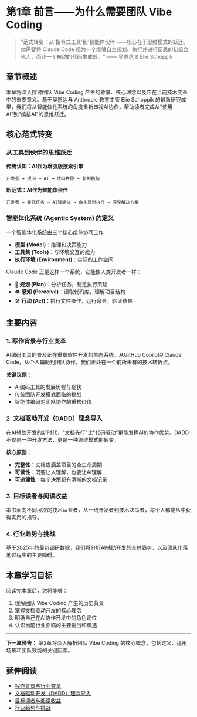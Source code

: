 # 第1章 前言——为什么需要团队 Vibe Coding

> "范式转变：从'指令式工具'到'智能体伙伴'——核心在于思维模式的跃迁。你需要将 Claude Code 视为一个能够自主规划、执行并进行反思的初级合伙人，而非一个被动的代码生成器。" —— 吴恩达 & Elie Schoppik

## 章节概述

本章将深入探讨团队 Vibe Coding 产生的背景、核心理念以及它在当前技术变革中的重要意义。基于吴恩达与 Anthropic 教育主管 Elie Schoppik 的最新研究成果，我们将从智能体化系统的角度重新审视AI协作，帮助读者完成从"使用AI"到"编排AI"的思维跃迁。

## 核心范式转变

### 从工具到伙伴的思维跃迁

**传统认知：AI作为增强版搜索引擎**
```
开发者 → 提问 → AI → 代码片段 → 复制粘贴
```

**新范式：AI作为智能体伙伴**
```
开发者 → 委托任务 → AI智能体 → 自主规划执行 → 完整解决方案
```

### 智能体化系统 (Agentic System) 的定义

一个智能体化系统由三个核心组件协同工作：
- **模型 (Model)**：推理和决策能力
- **工具集 (Tools)**：与环境交互的能力
- **执行环境 (Environment)**：实际的工作空间

Claude Code 正是这样一个系统，它能像人类开发者一样：
- 🧠 **规划 (Plan)**：分析任务，制定执行策略
- 👁️ **感知 (Perceive)**：读取代码库，理解项目结构
- 🛠️ **行动 (Act)**：执行文件操作，运行命令，验证结果

## 主要内容

### 1. 写作背景与行业变革

AI编码工具的普及正在重塑软件开发的生态系统。从GitHub Copilot到Claude Code，从个人辅助到团队协作，我们正处在一个前所未有的技术转折点。

**关键议题：**
- AI编码工具的发展历程与现状
- 传统团队开发模式面临的挑战
- 智能体编码对团队协作的重构价值

### 2. 文档驱动开发（DADD）理念导入

在AI辅助开发的新时代，"文档先行"比"代码驱动"更能发挥AI的协作优势。DADD不仅是一种开发方法，更是一种思维模式的转变。

**核心原则：**
- **完整性**：文档应涵盖项目的全生命周期
- **可读性**：既要让人理解，也要让AI理解
- **可追溯性**：每个决策都有清晰的文档记录

### 3. 目标读者与阅读收益

本书面向不同层次的技术从业者，从一线开发者到技术决策者，每个人都能从中获得实用的指导。

### 4. 行业趋势与挑战

基于2025年的最新调研数据，我们将分析AI辅助开发的全球趋势，以及团队化落地过程中的主要障碍。

## 本章学习目标

阅读完本章后，您将能够：

1. 理解团队 Vibe Coding 产生的历史背景
2. 掌握文档驱动开发的核心理念
3. 明确自己在AI协作开发中的角色定位
4. 认识当前行业面临的主要挑战和机遇

---

**下一章预告：** 第2章将深入解析团队 Vibe Coding 的核心概念，包括定义、适用场景和团队效能的关键因素。

## 延伸阅读

- [写作背景与行业变革](chapter1/background.md)
- [文档驱动开发（DADD）理念导入](chapter1/dadd.md)
- [目标读者与阅读收益](chapter1/audience.md)
- [行业趋势与挑战](chapter1/trends.md)